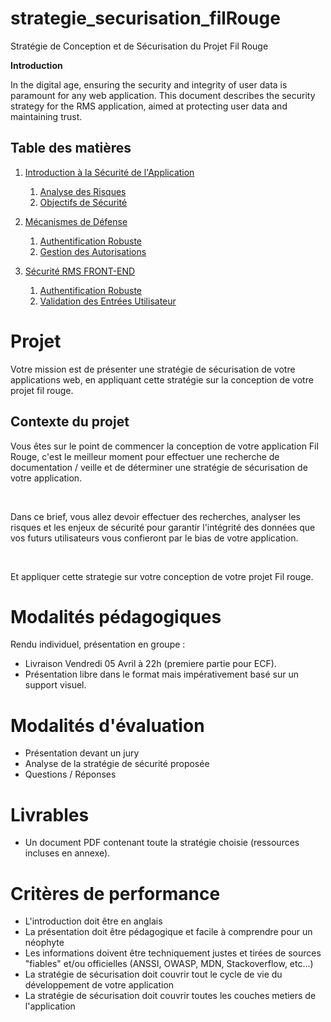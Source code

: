 # strategie_securisation_filRouge
Stratégie de Conception et de Sécurisation du Projet Fil Rouge


**Introduction**

In the digital age, ensuring the security and integrity of user data is paramount for any web
application. This document describes the security strategy for the RMS application, aimed at
protecting user data and maintaining trust.


## Table des matières

1. [Introduction à la Sécurité de l'Application](https://github.com/Jwell2014/strategie_securisation_filRouge/blob/master/Introduction_Securite_Application)
   1. [Analyse des Risques](https://github.com/Jwell2014/strategie_securisation_filRouge/blob/master/Introduction_Sécurité_Application/Analyse_Risques.md)
   1. [Objectifs de Sécurité](https://github.com/Jwell2014/strategie_securisation_filRouge/blob/master/Introduction_Sécurite_Application/Objectifs_Sécurite.md)

2. [Mécanismes de Défense](https://github.com/Jwell2014/strategie_securisation_filRouge/blob/master/Mecanismes_Defense)
   1. [Authentification Robuste](https://github.com/Jwell2014/strategie_securisation_filRouge/blob/master/Mecanismes_Defense/Authentification_Robuste.md)
   1. [Gestion des Autorisations](https://github.com/Jwell2014/strategie_securisation_filRouge/blob/master/Mecanismes_Defense/Gestion_Autorisations.md)

1. [Sécurité RMS FRONT-END](https://github.com/Jwell2014/strategie_securisation_filRouge/blob/master/Front)
    1. [Authentification Robuste](https://github.com/Jwell2014/strategie_securisation_filRouge/blob/master/Front/Authentification_robuste.md)
    2. [Validation des Entrées Utilisateur](https://github.com/Jwell2014/strategie_securisation_filRouge/blob/master/Front/Validation_entree_utilisateur.md)


# Projet

Votre mission est de présenter une stratégie de sécurisation de votre applications web, en appliquant cette stratégie sur la conception de votre projet fil rouge.

## Contexte du projet

Vous êtes sur le point de commencer la conception de votre application Fil Rouge, c'est le meilleur moment pour effectuer une recherche de documentation / veille et de déterminer une stratégie de sécurisation de votre application.

​

Dans ce brief, vous allez devoir effectuer des recherches, analyser les risques et les enjeux de sécurité pour garantir l'intégrité des données que vos futurs utilisateurs vous confieront par le bias de votre application.

​

Et appliquer cette strategie sur votre conception de votre projet Fil rouge.

# Modalités pédagogiques

Rendu individuel, présentation en groupe :
* Livraison Vendredi 05 Avril à 22h (premiere partie pour ECF).
* Présentation libre dans le format mais impérativement basé sur un support visuel.

# Modalités d'évaluation

* Présentation devant un jury
* Analyse de la stratégie de sécurité proposée
* Questions / Réponses

# Livrables

* Un document PDF contenant toute la stratégie choisie (ressources incluses en annexe).

# Critères de performance

* L'introduction doit être en anglais
* La présentation doit être pédagogique et facile à comprendre pour un néophyte
* Les informations doivent être techniquement justes et tirées de sources "fiables" et/ou officielles (ANSSI, OWASP, MDN, Stackoverflow, etc...)
* La stratégie de sécurisation doit couvrir tout le cycle de vie du développement de votre application
* La stratégie de sécurisation doit couvrir toutes les couches metiers de l'application
